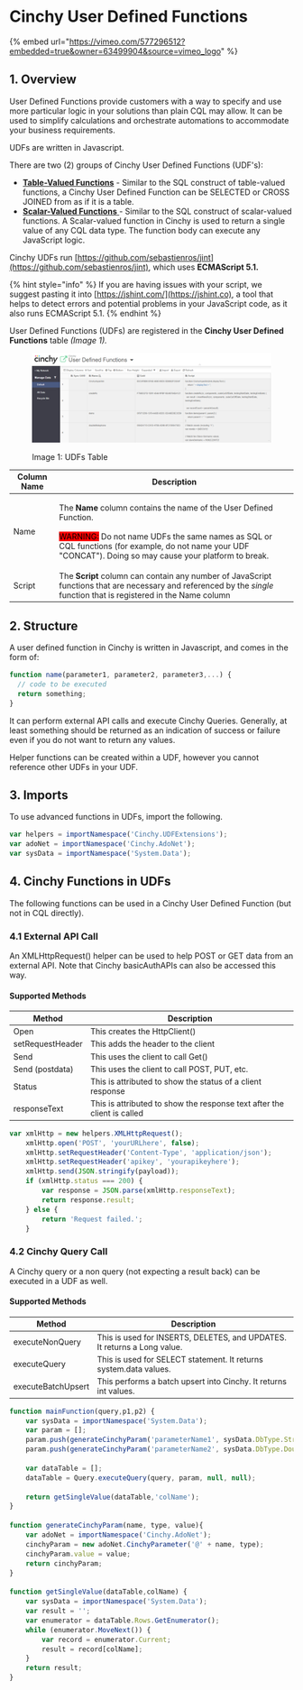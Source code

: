 # Cinchy User Defined Functions

{% embed url="https://vimeo.com/577296512?embedded=true&owner=63499904&source=vimeo_logo" %}

## 1. Overview

User Defined Functions provide customers with a way to specify and use more particular logic in your solutions than plain CQL may allow. It can be used to simplify calculations and orchestrate automations to accommodate your business requirements.

UDFs are written in Javascript.

There are two (2) groups of Cinchy User Defined Functions (UDF's):

* [**Table-Valued Functions**](table-valued-functions.md) - Similar to the SQL construct of table-valued functions, a Cinchy User Defined Function can be SELECTED or CROSS JOINED from as if it is a table.
* [**Scalar-Valued Functions** ](scalar-valued-functions.md)- Similar to the SQL construct of scalar-valued functions. A Scalar-valued function in Cinchy is used to return a single value of any CQL data type. The function body can execute any JavaScript logic.

Cinchy UDFs run [https://github.com/sebastienros/jint](https://github.com/sebastienros/jint), which uses **ECMAScript 5.1.**

{% hint style="info" %}
If you are having issues with your script, we suggest pasting it into [https://jshint.com/](https://jshint.co), a tool that helps to detect errors and potential problems in your JavaScript code, as it also runs ECMAScript 5.1.
{% endhint %}

User Defined Functions (UDFs) are registered in the **Cinchy User Defined Functions** table _(Image 1)._

<figure><img src="../../../../.gitbook/assets/image (660).png" alt=""><figcaption><p>Image 1: UDFs Table</p></figcaption></figure>

| Column Name | Description                                                                                                                                                                                                                                                                                         |
| ----------- | --------------------------------------------------------------------------------------------------------------------------------------------------------------------------------------------------------------------------------------------------------------------------------------------------- |
| Name        | <p>The <strong>Name</strong> column contains the name of the User Defined Function.<br><br><mark style="background-color:red;">WARNING:</mark> Do not name UDFs the same names as SQL or CQL functions (for example, do not name your UDF "CONCAT"). Doing so may cause your platform to break.</p> |
| Script      | The **Script** column can contain any number of JavaScript functions that are necessary and referenced by the _single_ function that is registered in the Name column                                                                                                                               |

## 2. Structure

A user defined function in Cinchy is written in Javascript, and comes in the form of:

```javascript
function name(parameter1, parameter2, parameter3,...) {
  // code to be executed
  return something;
}
```

It can perform external API calls and execute Cinchy Queries. Generally, at least something should be returned as an indication of success or failure even if you do not want to return any values.

Helper functions can be created within a UDF, however you cannot reference other UDFs in your UDF.

## 3. Imports

To use advanced functions in UDFs, import the following.

```javascript
var helpers = importNamespace('Cinchy.UDFExtensions');
var adoNet = importNamespace('Cinchy.AdoNet');
var sysData = importNamespace('System.Data');
```

## 4. Cinchy Functions in UDFs

The following functions can be used in a Cinchy User Defined Function (but not in CQL directly).

### 4.1 External API Call

An XMLHttpRequest() helper can be used to help POST or GET data from an external API.  Note that Cinchy basicAuthAPIs can also be accessed this way.

#### Supported Methods

| Method           | Description                                                             |
| ---------------- | ----------------------------------------------------------------------- |
| Open             | This creates the HttpClient()                                           |
| setRequestHeader | This adds the header to the client                                      |
| Send             | This uses the client to call Get()                                      |
| Send (postdata)  | This uses the client to call POST, PUT, etc.                            |
| Status           | This is attributed to show the status of a client response              |
| responseText     | This is attributed to show the response text after the client is called |

```javascript
var xmlHttp = new helpers.XMLHttpRequest();
    xmlHttp.open('POST', 'yourURLhere', false);
    xmlHttp.setRequestHeader('Content-Type', 'application/json');
    xmlHttp.setRequestHeader('apikey', 'yourapikeyhere');
    xmlHttp.send(JSON.stringify(payload));
    if (xmlHttp.status === 200) {
        var response = JSON.parse(xmlHttp.responseText);
        return response.result;
    } else {
        return 'Request failed.';
    }
```

### 4.2 Cinchy Query Call

A Cinchy query or a non query (not expecting a result back) can be executed in a UDF as well.

#### Supported Methods

| Method             | Description                                                              |
| ------------------ | ------------------------------------------------------------------------ |
| executeNonQuery    | This is used for INSERTS, DELETES, and UPDATES. It returns a Long value. |
| executeQuery       | This is used for SELECT statement. It returns system.data values.        |
| executeBatchUpsert | This performs a batch upsert into Cinchy. It returns int values.         |

```javascript
function mainFunction(query,p1,p2) {
    var sysData = importNamespace('System.Data');
    var param = [];
    param.push(generateCinchyParam('parameterName1', sysData.DbType.String, p1.toString()));
    param.push(generateCinchyParam('parameterName2', sysData.DbType.Double, p2));

    var dataTable = [];
    dataTable = Query.executeQuery(query, param, null, null);
    
    return getSingleValue(dataTable,'colName');
}

function generateCinchyParam(name, type, value){
    var adoNet = importNamespace('Cinchy.AdoNet');
    cinchyParam = new adoNet.CinchyParameter('@' + name, type);
    cinchyParam.value = value;
    return cinchyParam;
}

function getSingleValue(dataTable,colName) {
    var sysData = importNamespace('System.Data');
    var result = '';
    var enumerator = dataTable.Rows.GetEnumerator();
    while (enumerator.MoveNext()) {
        var record = enumerator.Current;
        result = record[colName];
    }
    return result;
}
```
